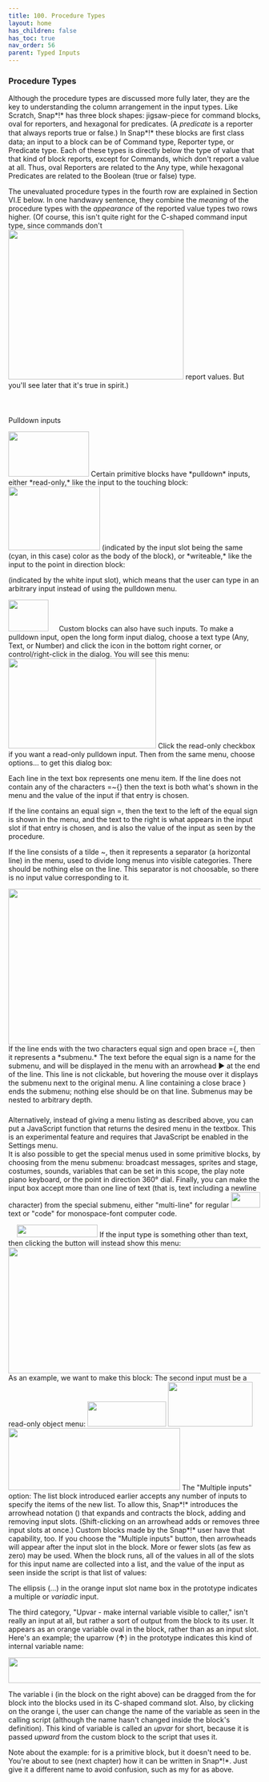 ```yaml
---
title: 100. Procedure Types
layout: home
has_children: false
has_toc: true
nav_order: 56
parent: Typed Inputs
---
```


### Procedure Types

Although the procedure types are discussed more fully later, they are
the key to understanding the column arrangement in the input types. Like
Scratch, Snap*!* has three block shapes: jigsaw-piece for command
blocks, oval for reporters, and hexagonal for predicates. (A *predicate*
is a reporter that always reports true or false.) In Snap*!* these
blocks are ﬁrst class data; an input to a block can be of Command type,
Reporter type, or Predicate type. Each of these types is directly below
the type of value that that kind of block reports, except for Commands,
which don't report a value at all. Thus, oval Reporters are related to
the Any type, while hexagonal Predicates are related to the Boolean
(true or false) type.

The unevaluated procedure types in the fourth row are explained in
Section VI.E below. In one handwavy sentence, they combine the *meaning*
of the procedure types with the *appearance* of the reported value types
two rows higher. (Of course, this isn't quite right for the C-shaped
command input type, since commands don't
<img src="/snap-manual/assets/images/image660.png" style="width:350px; height:299px">
report values. But you'll see later that
it's true in spirit.)

### <img src="/snap-manual/assets/images/image658.png" style="width:13px; height:13px">
Pulldown inputs

<img src="/snap-manual/assets/images/image661.png" style="width:161px; height:90px">
Certain primitive blocks have *pulldown*
inputs, either *read-only,* like the input to the touching block:

<img src="/snap-manual/assets/images/image662.png" style="width:183px; height:127px">
(indicated by the input slot being the
same (cyan, in this case) color as the body of the block), or
*writeable,* like the input to the point in direction block:

(indicated by the white input slot), which means that the user can type
in an arbitrary input instead of using the pulldown menu.

<img src="/snap-manual/assets/images/image663.png" style="width:80px; height:63px">
<img src="/snap-manual/assets/images/image658.png" style="width:13px; height:13px">
Custom blocks can also have such inputs.
To make a pulldown input, open the long form input dialog, choose a text
type (Any, Text, or Number) and click the icon in the bottom right
corner, or control/right-click in the dialog. You will see this menu:

<img src="/snap-manual/assets/images/image664.png" style="width:295px; height:180px">
Click the read-only checkbox if you want a read-only
pulldown input. Then from the same menu, choose options... to get this
dialog box:

Each line in the text box represents one menu item. If the line does not
contain any of the characters =\~{} then the text is both what's shown
in the menu and the value of the input if that entry is chosen.

If the line contains an equal sign =, then the text to the left of the
equal sign is shown in the menu, and the text to the right is what
appears in the input slot if that entry is chosen, and is also the value
of the input as seen by the procedure.

If the line consists of a tilde \~, then it represents a separator (a
horizontal line) in the menu, used to divide long menus into visible
categories. There should be nothing else on the line. This separator is
not choosable, so there is no input value corresponding to it.

<img src="/snap-manual/assets/images/image665.png" style="width:720px; height:311px">
If the line ends with the two characters
equal sign and open brace ={, then it represents a *submenu.* The text
before the equal sign is a name for the submenu, and will be displayed
in the menu with an arrowhead ► at the end of the line. This line is not
clickable, but hovering the mouse over it displays the submenu next to
the original menu. A line containing a close brace } ends the submenu;
nothing else should be on that line. Submenus may be nested to arbitrary
depth.

### 

Alternatively, instead of giving a menu listing as described above, you
can put a JavaScript function that returns the desired menu in the
textbox. This is an experimental feature and requires that JavaScript be
enabled in the Settings menu.\
It is also possible to get the special menus used in some primitive
blocks, by choosing from the menu submenu: broadcast messages, sprites
and stage, costumes, sounds, variables that can be set in this scope,
the play note piano keyboard, or the point in direction 360° dial.
Finally, you can make the input box accept more than one line of text
(that is, text including a newline character) from the special submenu,
either "multi-line" for regular
<img src="/snap-manual/assets/images/image669.png" style="width:58px; height:31px">
text or "code" for monospace-font computer
code.

<img src="/snap-manual/assets/images/image670.png" style="width:13px; height:13px">
<img src="/snap-manual/assets/images/image671.png" style="width:161px; height:25px">
If the input type is something other than
text, then clicking the button will instead show this menu:

<img src="/snap-manual/assets/images/image672.png" style="width:720px; height:252px">
As an example, we want to make this block:
The second input must be a read-only object menu:

<img src="/snap-manual/assets/images/image678.png" style="width:157px; height:50px">


<img src="/snap-manual/assets/images/image679.png" style="width:169px; height:89px">
<img src="/snap-manual/assets/images/image680.png" style="width:343px; height:124px">
The "Multiple inputs" option: The list
block introduced earlier accepts any number of inputs to specify the
items of the new list. To allow this, Snap*!* introduces the arrowhead
notation () that expands and contracts the block, adding and removing
input slots. (Shift-clicking on an arrowhead adds or removes three input
slots at once.) Custom blocks made by the Snap*!* user have that
capability, too. If you choose the "Multiple inputs" button, then
arrowheads will appear after the input slot in the block. More or fewer
slots (as few as zero) may be used. When the block runs, all of the
values in all of the slots for this input name are collected into a
list, and the value of the input as seen inside the script is that list
of values:

The ellipsis (...) in the orange input slot name box in the prototype
indicates a multiple or *variadic* input.

The third category, "Upvar - make internal variable visible to caller,"
isn't really an input at all, but rather a sort of output from the block
to its user. It appears as an orange variable oval in the block, rather
than as an input slot. Here's an example; the uparrow (**↑**) in the
prototype indicates this kind of internal variable name:

<img src="/snap-manual/assets/images/image681.png" style="width:567px; height:51px">


The variable i (in the block on the right above) can be dragged from the
for block into the blocks used in its C-shaped command slot. Also, by
clicking on the orange i, the user can change the name of the variable
as seen in the calling script (although the name hasn't changed inside
the block's definition). This kind of variable is called an *upvar* for
short, because it is passed *upward* from the custom block to the script
that uses it.

Note about the example: for is a primitive block, but it doesn't need to
be. You're about to see (next chapter) how it can be written in Snap*!*.
Just give it a different name to avoid confusion, such as my for as
above.

